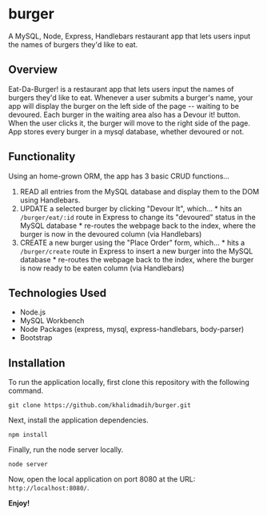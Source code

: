 # burger
A MySQL, Node, Express, Handlebars restaurant app that lets users input the names of burgers they'd like to eat. 

## Overview
Eat-Da-Burger! is a restaurant app that lets users input the names of burgers they'd like to eat. Whenever a user submits a burger's name, your app will display the burger on the left side of the page -- waiting to be devoured. Each burger in the waiting area also has a Devour it! button. When the user clicks it, the burger will move to the right side of the page. App stores every burger in a mysql database, whether devoured or not.

## Functionality
Using an home-grown ORM, the app has 3 basic CRUD functions...
  1. READ all entries from the MySQL database and display them to the DOM using Handlebars.
  2. UPDATE a selected burger by clicking "Devour It", which...
    * hits an `/burger/eat/:id` route in Express to change its "devoured" status in the MySQL database
    * re-routes the webpage back to the index, where the burger is now in the devoured column (via Handlebars)
  3. CREATE a new burger using the "Place Order" form, which...
    * hits a `/burger/create` route in Express to insert a new burger into the MySQL database
    * re-routes the webpage back to the index, where the burger is now ready to be eaten column (via Handlebars)
   
 ## Technologies Used 

- Node.js
- MySQL Workbench 
- Node Packages (express, mysql, express-handlebars, body-parser)
- Bootstrap

## Installation

To run the application locally, first clone this repository with the following command.

	git clone https://github.com/khalidmadih/burger.git
	
Next, install the application dependencies.

	npm install
	
Finally, run the node server locally.

	node server
	
Now, open the local application on port 8080 at the URL: `http://localhost:8080/`.

**Enjoy!**
